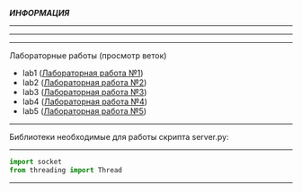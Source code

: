 
***ИНФОРМАЦИЯ***

---

---

---
Лабораторные работы (просмотр веток)
- lab1 ([Лабораторная работа №1](https://github.com/YaTrueMarker/SP/tree/lab1))
- lab2 ([Лабораторная работа №2](https://github.com/YaTrueMarker/SP/tree/lab2))
- lab3 ([Лабораторная работа №3](https://github.com/YaTrueMarker/SP/tree/lab3))
- lab4 ([Лабораторная работа №4](https://github.com/YaTrueMarker/SP/tree/lab4))
- lab5 ([Лабораторная работа №5](https://github.com/YaTrueMarker/SP/tree/lab5))

---

Библиотеки необходимые для работы скрипта server.py:

---
```Python
import socket
from threading import Thread
```
---